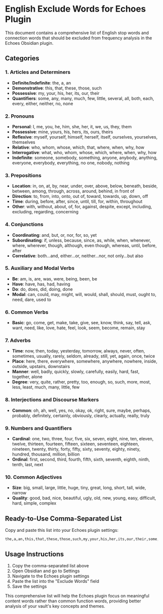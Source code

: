 # English Exclude Words for Echoes Plugin

This document contains a comprehensive list of English stop words and connection words that should be excluded from frequency analysis in the Echoes Obsidian plugin.

## Categories

### 1. Articles and Determiners
- **Definite/Indefinite**: the, a, an
- **Demonstrative**: this, that, these, those, such
- **Possessive**: my, your, his, her, its, our, their
- **Quantifiers**: some, any, many, much, few, little, several, all, both, each, every, either, neither, no, none

### 2. Pronouns
- **Personal**: I, me, you, he, him, she, her, it, we, us, they, them
- **Possessive**: mine, yours, his, hers, its, ours, theirs
- **Reflexive**: myself, yourself, himself, herself, itself, ourselves, yourselves, themselves
- **Relative**: who, whom, whose, which, that, where, when, why, how
- **Interrogative**: what, who, whom, whose, which, where, when, why, how
- **Indefinite**: someone, somebody, something, anyone, anybody, anything, everyone, everybody, everything, no one, nobody, nothing

### 3. Prepositions
- **Location**: in, on, at, by, near, under, over, above, below, beneath, beside, between, among, through, across, around, behind, in front of
- **Direction**: to, from, into, onto, out of, toward, towards, up, down, off
- **Time**: during, before, after, since, until, till, for, within, throughout
- **Other**: with, without, about, of, for, against, despite, except, including, excluding, regarding, concerning

### 4. Conjunctions
- **Coordinating**: and, but, or, nor, for, so, yet
- **Subordinating**: if, unless, because, since, as, while, when, whenever, where, wherever, though, although, even though, whereas, until, before, after
- **Correlative**: both...and, either...or, neither...nor, not only...but also

### 5. Auxiliary and Modal Verbs
- **Be**: am, is, are, was, were, being, been, be
- **Have**: have, has, had, having
- **Do**: do, does, did, doing, done
- **Modal**: can, could, may, might, will, would, shall, should, must, ought to, need, dare, used to

### 6. Common Verbs
- **Basic**: go, come, get, make, take, give, see, know, think, say, tell, ask, want, need, like, love, hate, feel, look, seem, become, remain, stay

### 7. Adverbs
- **Time**: now, then, today, yesterday, tomorrow, always, never, often, sometimes, usually, rarely, seldom, already, still, yet, again, once, twice
- **Place**: here, there, everywhere, somewhere, anywhere, nowhere, inside, outside, upstairs, downstairs
- **Manner**: well, badly, quickly, slowly, carefully, easily, hard, fast, together, alone
- **Degree**: very, quite, rather, pretty, too, enough, so, such, more, most, less, least, much, many, little, few

### 8. Interjections and Discourse Markers
- **Common**: oh, ah, well, yes, no, okay, ok, right, sure, maybe, perhaps, probably, definitely, certainly, obviously, clearly, actually, really, truly

### 9. Numbers and Quantifiers
- **Cardinal**: one, two, three, four, five, six, seven, eight, nine, ten, eleven, twelve, thirteen, fourteen, fifteen, sixteen, seventeen, eighteen, nineteen, twenty, thirty, forty, fifty, sixty, seventy, eighty, ninety, hundred, thousand, million, billion
- **Ordinal**: first, second, third, fourth, fifth, sixth, seventh, eighth, ninth, tenth, last, next

### 10. Common Adjectives
- **Size**: big, small, large, little, huge, tiny, great, long, short, tall, wide, narrow
- **Quality**: good, bad, nice, beautiful, ugly, old, new, young, easy, difficult, hard, simple, complex

## Ready-to-Use Comma-Separated List

Copy and paste this list into your Echoes plugin settings:

```
the,a,an,this,that,these,those,such,my,your,his,her,its,our,their,some,any,many,much,few,little,several,all,both,each,every,either,neither,no,none,I,me,you,he,him,she,her,it,we,us,they,them,mine,yours,hers,ours,theirs,myself,yourself,himself,herself,itself,ourselves,yourselves,themselves,who,whom,whose,which,that,where,when,why,how,what,someone,somebody,something,anyone,anybody,anything,everyone,everybody,everything,one,nobody,nothing,in,on,at,by,near,under,over,above,below,beneath,beside,between,among,through,across,around,behind,front,to,from,into,onto,out,toward,towards,up,down,off,during,before,after,since,until,till,for,within,throughout,with,without,about,of,against,despite,except,including,excluding,regarding,concerning,and,but,or,nor,so,yet,if,unless,because,as,while,whenever,wherever,though,although,even,whereas,am,is,are,was,were,being,been,be,have,has,had,having,do,does,did,doing,done,can,could,may,might,will,would,shall,should,must,ought,need,dare,used,go,come,get,make,take,give,see,know,think,say,tell,ask,want,like,love,hate,feel,look,seem,become,remain,stay,now,then,today,yesterday,tomorrow,always,never,often,sometimes,usually,rarely,seldom,already,still,yet,again,once,twice,here,there,everywhere,somewhere,anywhere,nowhere,inside,outside,upstairs,downstairs,well,badly,quickly,slowly,carefully,easily,hard,fast,together,alone,very,quite,rather,pretty,too,enough,such,more,most,less,least,oh,ah,yes,okay,ok,right,sure,maybe,perhaps,probably,definitely,certainly,obviously,clearly,actually,really,truly,two,three,four,five,six,seven,eight,nine,ten,eleven,twelve,thirteen,fourteen,fifteen,sixteen,seventeen,eighteen,nineteen,twenty,thirty,forty,fifty,sixty,seventy,eighty,ninety,hundred,thousand,million,billion,first,second,third,fourth,fifth,sixth,seventh,eighth,ninth,tenth,last,next,big,small,large,huge,tiny,great,long,short,tall,wide,narrow,good,bad,nice,beautiful,ugly,old,new,young,easy,difficult,simple,complex,into,been,than,only,just,also,back,other,way,time,made,its,two,may,part,use,her,than,called,its,now,find,long,down,day,did,get,has,him,his,how,man,new,now,old,see,two,way,who,boy,did,its,she,use,her,day,get,has,him,how,man,may,new,now,old,see,way,who,oil,sit,set
```

## Usage Instructions

1. Copy the comma-separated list above
2. Open Obsidian and go to Settings
3. Navigate to the Echoes plugin settings
4. Paste the list into the "Exclude Words" field
5. Save the settings

This comprehensive list will help the Echoes plugin focus on meaningful content words rather than common function words, providing better analysis of your vault's key concepts and themes. 